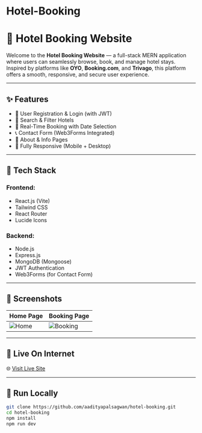 # Hotel-Booking

# 🏨 Hotel Booking Website

Welcome to the **Hotel Booking Website** — a full-stack MERN application where users can seamlessly browse, book, and manage hotel stays. Inspired by platforms like **OYO**, **Booking.com**, and **Trivago**, this platform offers a smooth, responsive, and secure user experience.

---

## ✨ Features

- 🔐 User Registration & Login (with JWT)
- 🏨 Search & Filter Hotels
- 📅 Real-Time Booking with Date Selection
- 📞 Contact Form (Web3Forms Integrated)
- 📄 About & Info Pages
- 📱 Fully Responsive (Mobile + Desktop)

---

## 🚀 Tech Stack

### Frontend:
- React.js (Vite)
- Tailwind CSS
- React Router
- Lucide Icons

### Backend:
- Node.js
- Express.js
- MongoDB (Mongoose)
- JWT Authentication
- Web3Forms (for Contact Form)

---

## 📸 Screenshots

| Home Page | Booking Page |
|-----------|--------------|
| ![Home](https://images.unsplash.com/photo-1566073771259-6a8506099945) | ![Booking](https://images.unsplash.com/photo-1600585154526-990dced4db0d) |

---

## 🔗 Live On Internet

🌐 [Visit Live Site](https://hotelbooking-5qwv.onrender.com/)

---

## 🔧 Run Locally

```bash
git clone https://github.com/aadityapalsagwan/hotel-booking.git
cd hotel-booking
npm install
npm run dev

